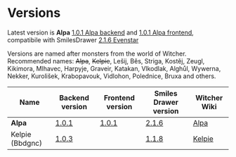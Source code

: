 # Versions

Latest version is **Alpa** [1.0.1 Alpa backend](https://github.com/privrja/thesis/releases/tag/1.0.1) and [1.0.1 Alpa frontend](https://github.com/privrja/thesis-frontend-react/releases/tag/1.0.1), compatibile with SmilesDrawer [2.1.6 Evenstar](https://github.com/privrja/smilesDrawer/releases/tag/2.1.6)

Versions are named after monsters from the world of Witcher.
Recommended names: ~~Alpa~~, ~~Kelpie~~, Lešij, Běs, Striga, Kostěj, Zeugl, Kikimora, Mlhavec, Harpyje, Graveir, Katakan, Vlkodlak, Alghůl, Wywerna, Nekker, Kurolišek, Krabopavouk, Vidlohon, Polednice, Bruxa and others.

| Name            | Backend version                                               | Frontend version                                                             | Smiles Drawer version                                               | Witcher Wiki                                    |
| --------------- | ------------------------------------------------------------- | ---------------------------------------------------------------------------- | ------------------------------------------------------------------- | ----------------------------------------------- |
| **Alpa**        | [1.0.1](https://github.com/privrja/thesis/releases/tag/1.0.0) | [1.0.1](https://github.com/privrja/thesis-frontend-react/releases/tag/1.0.0) | [2.1.6](https://github.com/privrja/smilesDrawer/releases/tag/2.1.6) | [Alpa](https://witcher.fandom.com/wiki/Alp)     |
| Kelpie (Bbdgnc) | [1.0.3](https://github.com/privrja/bbdgnc/releases/tag/1.0.2) |                                                                              | [1.1.8](https://github.com/privrja/smilesDrawer/releases/tag/1.1.8) | [Kelpie](https://witcher.fandom.com/wiki/Kelpie)|


